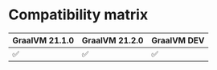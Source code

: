 # Compatibility matrix
| GraalVM 21.1.0     | GraalVM 21.2.0     | GraalVM DEV                          |
| ------------------ | ------------------ | ------------------------------------ |
| :white_check_mark: | :white_check_mark: | :white_check_mark:                   |
